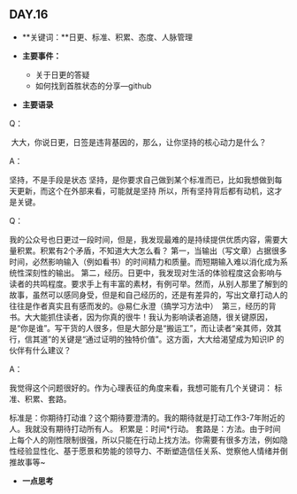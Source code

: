## DAY.16
+ **关键词：**日更、标准、积累、态度、人脉管理
+ **主要事件：**
    + 关于日更的答疑
    + 如何找到首胜状态的分享—github
    
+ **主要语录**

Q：

 大大，你说日更，日签是违背基因的，那么，让你坚持的核心动力是什么？

A：

坚持，不是手段是状态
坚持，是你要求自己做到某个标准而已，比如我想做到每天更新，而这个在外部来看，可能就是坚持
所以，所有坚持背后都有动机，这才是关键。

Q：

我的公众号也日更过一段时间，但是，我发现最难的是持续提供优质内容，需要大量积累。积累有2个矛盾，不知道大大怎么看？
第一，当输出（写文章）占据很多时间，必然影响输入（例如看书）的时间精力和质量。而短期输入难以消化成为系统性深刻性的输出。
第二，经历。日更中，我发现对生活的体验程度这会影响与读者的共鸣程度。要求手上有丰富的素材，有例可举。然而，从别人那里了解到的故事，虽然可以感同身受，但是和自己经历的，还是有差异的，写出文章打动人的往往是作者真实且有感而发的。@易仁永澄（搞学习方法中） 
第三，经历的背书。大大能抓住读者，因为你真的很牛！我认为影响读者追随，很关键原因，是“你是谁”。写干货的人很多，但是大部分是“搬运工”，而让读者“亲其师，效其行，信其道”的关键是“通过证明的独特价值”。这方面，大大给渴望成为知识IP 的伙伴有什么建议？

A：

我觉得这个问题很好的。作为心理表征的角度来看，我想可能有几个关键词：
标准、积累、套路。

标准是：你期待打动谁？这个期待要澄清的。我的期待就是打动工作3-7年附近的人。我就没有期待打动所有人。
积累是：时间*行动。
套路是：方法。由于时间上每个人的刚性限制很强，所以只能在行动上找方法。你需要有很多方法，例如隐性经验显性化、基于愿景和势能的领导力、不断塑造信任关系、觉察他人情绪并倒推故事等~


+ **一点思考**